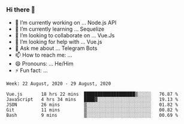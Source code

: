 ### Hi there 👋

- 🔭 I’m currently working on ... Node.js API
- 🌱 I’m currently learning ... Sequelize
- 👯 I’m looking to collaborate on ... Vue.Js
- 🤔 I’m looking for help with ... Vue.js
- 💬 Ask me about ... Telegram Bots 
- 📫 How to reach me: ... 
- 😄 Pronouns: ... He/Him
- ⚡ Fun fact: ... 


<!--START_SECTION:waka-->
```text
Week: 22 August, 2020 - 29 August, 2020

Vue.js       18 hrs 22 mins  ███████████████████▒░░░░░   76.87 % 
JavaScript   4 hrs 34 mins   ████▓░░░░░░░░░░░░░░░░░░░░   19.13 % 
JSON         26 mins         ▒░░░░░░░░░░░░░░░░░░░░░░░░   01.82 % 
Git          11 mins         ▒░░░░░░░░░░░░░░░░░░░░░░░░   00.82 % 
Bash         9 mins          ▒░░░░░░░░░░░░░░░░░░░░░░░░   00.69 % 
```
<!--END_SECTION:waka-->

<!--
**therealstein/therealstein** is a ✨ _special_ ✨ repository because its `README.md` (this file) appears on your GitHub profile.

Here are some ideas to get you started:

- 🔭 I’m currently working on ...
- 🌱 I’m currently learning ...
- 👯 I’m looking to collaborate on ...
- 🤔 I’m looking for help with ...
- 💬 Ask me about ...
- 📫 How to reach me: ...
- 😄 Pronouns: ...
- ⚡ Fun fact: ...
-->
